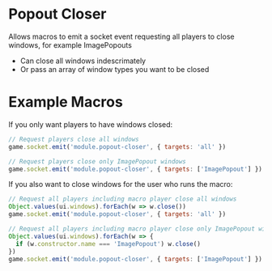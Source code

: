 # Popout Closer
Allows macros to emit a socket event requesting all players to close windows, for example ImagePopouts
- Can close all windows indescrimately
- Or pass an array of window types you want to be closed

# Example Macros
If you only want players to have windows closed:

```js
// Request players close all windows
game.socket.emit('module.popout-closer', { targets: 'all' })
```
```js
// Request players close only ImagePopout windows
game.socket.emit('module.popout-closer', { targets: ['ImagePopout'] })
```

If you also want to close windows for the user who runs the macro:

```js
// Request all players including macro player close all windows
Object.values(ui.windows).forEach(w => w.close())
game.socket.emit('module.popout-closer', { targets: 'all' })
```
```js
// Request all players including macro player close only ImagePopout windows
Object.values(ui.windows).forEach(w => {
  if (w.constructor.name === 'ImagePopout') w.close()
})
game.socket.emit('module.popout-closer', { targets: ['ImagePopout'] })
```
